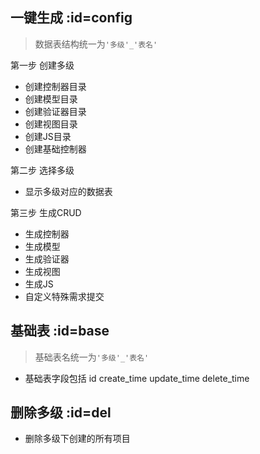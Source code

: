 ## 一键生成  :id=config
> 数据表结构统一为`'多级'_'表名'`

第一步 创建多级
- 创建控制器目录
- 创建模型目录
- 创建验证器目录
- 创建视图目录
- 创建JS目录
- 创建基础控制器

第二步 选择多级
- 显示多级对应的数据表

第三步 生成CRUD
- 生成控制器
- 生成模型
- 生成验证器
- 生成视图
- 生成JS
- 自定义特殊需求提交

## 基础表  :id=base
> 基础表名统一为`'多级'_'表名'`

- 基础表字段包括 id create_time update_time delete_time

## 删除多级  :id=del

- 删除多级下创建的所有项目